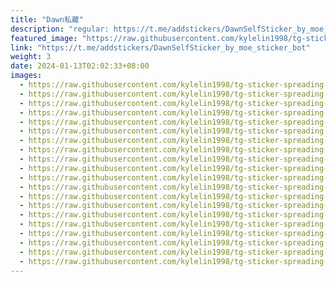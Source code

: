 ```yaml
---
title: "Dawn私藏"
description: "regular: https://t.me/addstickers/DawnSelfSticker_by_moe_sticker_bot"
featured_image: "https://raw.githubusercontent.com/kylelin1998/tg-sticker-spreading-worldwide-images/main/img/5636b933-ab1b-4d05-b987-53a416c238af.jpg"
link: "https://t.me/addstickers/DawnSelfSticker_by_moe_sticker_bot"
weight: 3
date: 2024-01-13T02:02:33+08:00
images:
  - https://raw.githubusercontent.com/kylelin1998/tg-sticker-spreading-worldwide-images/main/img/5636b933-ab1b-4d05-b987-53a416c238af.jpg
  - https://raw.githubusercontent.com/kylelin1998/tg-sticker-spreading-worldwide-images/main/img/0ffbba63-a944-4a36-aa80-f9904f6c1efc.jpg
  - https://raw.githubusercontent.com/kylelin1998/tg-sticker-spreading-worldwide-images/main/img/543bdd9a-b8ac-49b4-84b8-3992265a535f.jpg
  - https://raw.githubusercontent.com/kylelin1998/tg-sticker-spreading-worldwide-images/main/img/00cd7842-4be9-4c92-908b-4cd3aeffe790.jpg
  - https://raw.githubusercontent.com/kylelin1998/tg-sticker-spreading-worldwide-images/main/img/0a34e0f8-c130-4ba4-8e1a-2518323e3f2b.jpg
  - https://raw.githubusercontent.com/kylelin1998/tg-sticker-spreading-worldwide-images/main/img/0dd1087a-6c86-4eaa-8106-c620b8abd86d.jpg
  - https://raw.githubusercontent.com/kylelin1998/tg-sticker-spreading-worldwide-images/main/img/b00295b8-f218-4287-b62e-be131a2fbba6.jpg
  - https://raw.githubusercontent.com/kylelin1998/tg-sticker-spreading-worldwide-images/main/img/5c62f3b2-a969-4689-8e15-5f31d97cd5c5.jpg
  - https://raw.githubusercontent.com/kylelin1998/tg-sticker-spreading-worldwide-images/main/img/55e5aa84-98aa-41a2-b17d-a0c2b4fa79a4.jpg
  - https://raw.githubusercontent.com/kylelin1998/tg-sticker-spreading-worldwide-images/main/img/04ff1a97-d002-4d10-a8c9-7dc9964ab3fd.jpg
  - https://raw.githubusercontent.com/kylelin1998/tg-sticker-spreading-worldwide-images/main/img/5ecac5bb-6b7a-48ab-a3fe-f56536818769.jpg
  - https://raw.githubusercontent.com/kylelin1998/tg-sticker-spreading-worldwide-images/main/img/4155f88c-5fa6-4c5d-ac85-57df1d040f3e.jpg
  - https://raw.githubusercontent.com/kylelin1998/tg-sticker-spreading-worldwide-images/main/img/aac9f136-ed3c-4c1b-af8f-4d79c16f8a9a.jpg
  - https://raw.githubusercontent.com/kylelin1998/tg-sticker-spreading-worldwide-images/main/img/4f50b357-403b-4097-8e67-b751d4edde30.jpg
  - https://raw.githubusercontent.com/kylelin1998/tg-sticker-spreading-worldwide-images/main/img/177a2caf-d821-43b3-bf2f-bcda100a3106.jpg
  - https://raw.githubusercontent.com/kylelin1998/tg-sticker-spreading-worldwide-images/main/img/589201b0-2873-4bf7-8ff5-23d76ed504e7.jpg
  - https://raw.githubusercontent.com/kylelin1998/tg-sticker-spreading-worldwide-images/main/img/1c51505b-a1c6-4916-8420-8bd80c6cbb96.jpg
  - https://raw.githubusercontent.com/kylelin1998/tg-sticker-spreading-worldwide-images/main/img/32fc5b8b-daa4-4924-8f5e-e88339ac43b7.jpg
  - https://raw.githubusercontent.com/kylelin1998/tg-sticker-spreading-worldwide-images/main/img/606a8e67-2d11-43f8-9ef5-aa5a59b21897.jpg
  - https://raw.githubusercontent.com/kylelin1998/tg-sticker-spreading-worldwide-images/main/img/19bc8074-209c-421a-8b80-2294e37d7d61.jpg
---
```

